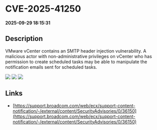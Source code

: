 # CVE-2025-41250

**2025-09-29 18:15:31**

## Description
VMware vCenter contains an SMTP header injection vulnerability. A malicious actor with non-administrative privileges on vCenter who has permission to create scheduled tasks may be able to manipulate the notification emails sent for scheduled tasks.

![](https://img.shields.io/static/v1?label=Score&message=8.5&color=red)
![](https://img.shields.io/static/v1?label=Severity&message=HIGH&color=red)
![](https://img.shields.io/static/v1?label=CWE&message=RCE&color=green)

## Links
- [https://support.broadcom.com/web/ecx/support-content-notification/-/external/content/SecurityAdvisories/0/36150](https://support.broadcom.com/web/ecx/support-content-notification/-/external/content/SecurityAdvisories/0/36150)
